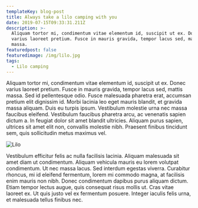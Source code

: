 ```yaml
---
templateKey: blog-post
title: Always take a lilo camping with you
date: 2019-07-15T09:33:31.211Z
description: >-
  Aliquam tortor mi, condimentum vitae elementum id, suscipit ut ex. Donec
  varius laoreet pretium. Fusce in mauris gravida, tempor lacus sed, mattis
  massa. 
featuredpost: false
featuredimage: /img/lilo.jpg
tags:
  - Lilo camping
---
```

Aliquam tortor mi, condimentum vitae elementum id, suscipit ut ex. Donec varius laoreet pretium. Fusce in mauris gravida, tempor lacus sed, mattis massa. Sed id pellentesque odio. Fusce malesuada pharetra erat, accumsan pretium elit dignissim id. Morbi lacinia leo eget mauris blandit, et gravida massa aliquam. Duis eu turpis ipsum. Vestibulum molestie urna nec massa faucibus eleifend. Vestibulum faucibus pharetra arcu, ac venenatis sapien dictum a. In feugiat dolor sit amet blandit ultricies. Aliquam purus sapien, ultrices sit amet elit non, convallis molestie nibh. Praesent finibus tincidunt sem, quis sollicitudin metus maximus vel.

![Lilo](/img/lilo.jpg "Lilo")

Vestibulum efficitur felis ac nulla facilisis lacinia. Aliquam malesuada sit amet diam ut condimentum. Aliquam vehicula mauris eu lorem volutpat condimentum. Ut nec massa lacus. Sed interdum egestas viverra. Curabitur rhoncus, mi id eleifend fermentum, lorem mi commodo magna, at facilisis enim mauris non nibh. Donec condimentum dapibus purus aliquam dictum. Etiam tempor lectus augue, quis consequat risus mollis ut. Cras vitae laoreet ex. Ut quis justo vel ex fermentum posuere. Integer iaculis felis urna, et malesuada tellus finibus nec.
